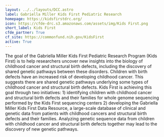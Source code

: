 ```yaml
---
layout: ../../layouts/DCC.astro
label: Gabriella Miller Kids First Pediatric Research
homepage: https://kidsfirstdrc.org/
icon: https://cfde-drc.s3.amazonaws.com/assets/img/Kids First.png
short_label: Kids First
cfde_partner: True
cf_site: https://commonfund.nih.gov/KidsFirst
active: True
---
```

The goal of the Gabriella Miller Kids First Pediatric Research Program (Kids First) is to help researchers uncover new insights into the biology of childhood cancer and structural birth defects, including the discovery of shared genetic pathways between these disorders. Children with birth defects have an increased risk of developing childhood cancer. This suggests there are shared genetic pathways underlying some types of childhood cancer and structural birth defects. Kids First is achieving this goal through two initiatives: 1) identifying children with childhood cancer and structural birth defects and their families for whole genome sequencing performed by the Kids First sequencing centers 2) developing the Gabriella Miller Kids First Data Resource, a large-scale database of clinical and genetic data from patients with childhood cancers and structural birth defects and their families. Analyzing genetic sequence data from children with childhood cancer and structural birth defects together may lead to the discovery of new genetic pathways.